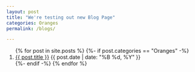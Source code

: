 ```yaml
---
layout: post
title: "We're testing out new Blog Page"
categories: Oranges
permalink: /blogs/

---
```


<ol>
  {% for post in site.posts %}
    {%- if post.categories == "Oranges" -%}
    <li>
      <a href="{{ post.url | relative_url }}">{{ post.title }}</a>
      <span>{{ post.date | date: "%B %d, %Y" }}</span>
    </li>
    {%- endif -%}
  {% endfor %}
</ol> 

